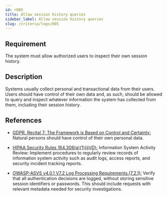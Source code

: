 ```yaml
---
id: r085
title: Allow session history queries
sidebar_label: Allow session history queries
slug: /criteria/logs/085
---
```


## Requirement

The system must allow authorized users
to inspect their own session history.

## Description

Systems usually collect personal
and transactional data from their users.
Users should have control
of their own data and,
as such,
should be allowed to query
and inspect whatever information
the system has collected from them,
including their session history.

## References

- [GDPR. Recital 7: The Framework is Based on Control and Certainty:](https://gdpr-info.eu/recitals/no-7/)
Natural persons should have control
of their own personal data.

- [HIPAA Security Rules 164.308(a)(1)(ii)(D):](https://www.law.cornell.edu/cfr/text/45/164.308)
Information System Activity Review:
Implement procedures
to regularly review records of information system activity
 such as audit logs, access reports,
and security incident tracking reports.

- [OWASP-ASVS v4.0.1 V7.2 Log Processing Requirements.(7.2.1):](https://owasp.org/www-pdf-archive/OWASP_Application_Security_Verification_Standard_4.0-en.pdf)
Verify that all authentication decisions
are logged,
without storing sensitive session identifiers
or passwords.
This should include requests
with relevant metadata needed
for security investigations.
